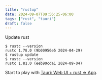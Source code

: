 ```yaml
---
title: "rustup"
date: 2024-09-07T09:56:25-06:00
tags: ["rust", "tauri"]
draft: false
---
```


Update rust

```
$ rustc --version
rustc 1.78.0 (9b00956e5 2024-04-29)
$ rustup update
$ rustc --version
rustc 1.81.0 (eeb90cda1 2024-09-04)
```

Start to play with [Tauri: Web UI + rust => App](https://github.com/tauri-apps/tauri).

